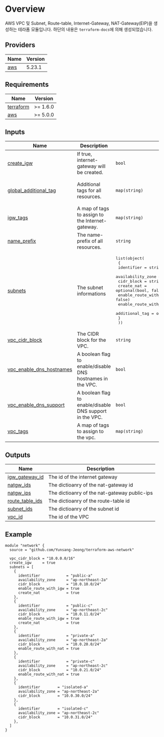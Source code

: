 # Overview

AWS VPC 및 Subnet, Route-table, Internet-Gateway, NAT-Gateway(EIP)을 생성하는 테라폼 모듈입니다. 하단의 내용은 `terraform-docs`에 의해 생성되었습니다.

<!-- BEGIN_TF_DOCS -->
## Providers

| Name | Version |
|------|---------|
| <a name="provider_aws"></a> [aws](#provider\_aws) | 5.23.1 |

## Requirements

| Name | Version |
|------|---------|
| <a name="requirement_terraform"></a> [terraform](#requirement\_terraform) | >= 1.6.0 |
| <a name="requirement_aws"></a> [aws](#requirement\_aws) | >= 5.0.0 |

## Inputs

| Name | Description | Type | Default | Required |
|------|-------------|------|---------|:--------:|
| <a name="input_create_igw"></a> [create\_igw](#input\_create\_igw) | If true, internet-gateway will be created. | `bool` | `false` | no |
| <a name="input_global_additional_tag"></a> [global\_additional\_tag](#input\_global\_additional\_tag) | Additional tags for all resources. | `map(string)` | <pre>{<br>  "TerraformModuleSource": "github.com/Yunsang-Jeong/terraform-aws-network"<br>}</pre> | no |
| <a name="input_igw_tags"></a> [igw\_tags](#input\_igw\_tags) | A map of tags to assign to the Internet-gateway. | `map(string)` | `{}` | no |
| <a name="input_name_prefix"></a> [name\_prefix](#input\_name\_prefix) | The name-prefix of all resources. | `string` | `"tf-poc"` | no |
| <a name="input_subnets"></a> [subnets](#input\_subnets) | The subnet informations | <pre>list(object(<br>    {<br>      identifier            = string<br>      availability_zone     = string<br>      cidr_block            = string<br>      create_nat            = optional(bool, false)<br>      enable_route_with_igw = optional(bool, false)<br>      enable_route_with_nat = optional(bool, false)<br>      additional_tag        = optional(map(string), {})<br>    }<br>  ))</pre> | `[]` | no |
| <a name="input_vpc_cidr_block"></a> [vpc\_cidr\_block](#input\_vpc\_cidr\_block) | The CIDR block for the VPC. | `string` | `"10.0.0.0/16"` | no |
| <a name="input_vpc_enable_dns_hostnames"></a> [vpc\_enable\_dns\_hostnames](#input\_vpc\_enable\_dns\_hostnames) | A boolean flag to enable/disable DNS hostnames in the VPC. | `bool` | `true` | no |
| <a name="input_vpc_enable_dns_support"></a> [vpc\_enable\_dns\_support](#input\_vpc\_enable\_dns\_support) | A boolean flag to enable/disable DNS support in the VPC. | `bool` | `true` | no |
| <a name="input_vpc_tags"></a> [vpc\_tags](#input\_vpc\_tags) | A map of tags to assign to the vpc. | `map(string)` | `{}` | no |

## Outputs

| Name | Description |
|------|-------------|
| <a name="output_igw_gateway_id"></a> [igw\_gateway\_id](#output\_igw\_gateway\_id) | The id of the internet gateway |
| <a name="output_natgw_ids"></a> [natgw\_ids](#output\_natgw\_ids) | The dictioanry of the nat-gateway id |
| <a name="output_natgw_ips"></a> [natgw\_ips](#output\_natgw\_ips) | The dictioanry of the nat-gateway public-ips |
| <a name="output_route_table_ids"></a> [route\_table\_ids](#output\_route\_table\_ids) | The dictioanry of the route-table id |
| <a name="output_subnet_ids"></a> [subnet\_ids](#output\_subnet\_ids) | The dictioanry of the subnet id |
| <a name="output_vpc_id"></a> [vpc\_id](#output\_vpc\_id) | The id of the VPC |

## Example
```hcl
module "network" {
  source = "github.com/Yunsang-Jeong/terraform-aws-network"

  vpc_cidr_block = "10.0.0.0/16"
  create_igw     = true
  subnets = [
    {
      identifier            = "public-a"
      availability_zone     = "ap-northeast-2a"
      cidr_block            = "10.0.10.0/24"
      enable_route_with_igw = true
      create_nat            = true
    },
    {
      identifier            = "public-c"
      availability_zone     = "ap-northeast-2c"
      cidr_block            = "10.0.11.0/24"
      enable_route_with_igw = true
      create_nat            = true
    },
    {
      identifier            = "private-a"
      availability_zone     = "ap-northeast-2a"
      cidr_block            = "10.0.20.0/24"
      enable_route_with_nat = true
    },
    {
      identifier            = "private-c"
      availability_zone     = "ap-northeast-2c"
      cidr_block            = "10.0.21.0/24"
      enable_route_with_nat = true
    },
    {
      identifier        = "isolated-a"
      availability_zone = "ap-northeast-2a"
      cidr_block        = "10.0.30.0/24"
    },
    {
      identifier        = "isolated-c"
      availability_zone = "ap-northeast-2c"
      cidr_block        = "10.0.31.0/24"
    },
  ]
}
```
<!-- END_TF_DOCS -->